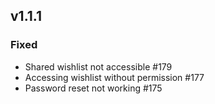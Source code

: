 ## v1.1.1

### Fixed

-   Shared wishlist not accessible #179
-   Accessing wishlist without permission #177
-   Password reset not working #175
